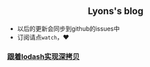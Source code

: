 <center><h2>Lyons's blog</h2></center>

+ 以后的更新会同步到github的issues中
+ 订阅请点`watch`，♥️

### [跟着lodash实现深拷贝](https://github.com/GodLyons/blog/issues/1)
